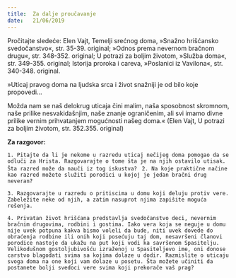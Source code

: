 ```yaml
---
title:  Za dalje proučavanje
date:   21/06/2019
---
```


Pročitajte sledeće: Elen Vajt, Temelji srećnog doma, »Snažno hrišćansko svedočanstvo«, str. 35-39. original; »Odnos prema nevernom bračnom drugu«, str. 348-352. original; U potrazi za boljim životom, »Služba doma«, str. 349-355. original; Istorija proroka i careva, »Poslanici iz Vavilona«, str. 340-348. original.

»Uticaj pravog doma na ljudska srca i život snažniji je od bilo koje propovedi...

Možda nam se naš delokrug uticaja čini malim, naša sposobnost skromnom, naše prilike nesvakidašnjim, naše znanje ograničenim, ali svi imamo divne prilike vernim prihvatanjem mogućnosti našeg doma.« (Elen Vajt, U potrazi za boljim životom, str. 352.355. original)

**Za razgovor:**

`1. Pitajte da li je nekome u razredu uticaj nečijeg doma pomogao da se odluči za Hrista. Razgovarajte o tome šta je na njih ostavilo utisak. Šta razred može da nauči iz tog iskustva?
`
`2. Na koje praktične načine kao razred možete služiti porodici u kojoj je jedan bračni drug neveran?`

`3. Razgovarajte u razredu o pritiscima u domu koji deluju protiv vere. Zabeležite neke od njih, a zatim nasuprot njima zapišite moguća rešenja.`

`4. Privatan život hrišćana predstavlja svedočanstvo deci, nevernim bračnim drugovima, rodbini i gostima. Iako vera koja se neguje u domu nije uvek potpuna kakva bismo voleli da bude, niti uvek dovede do obraćenja rodbine ili onih koji posećuju taj dom, nesavršeni članovi porodice nastoje da ukažu na put koji vodi ka savršenom Spasitelju. Velikodušnom gostoljubivošću izraženoj u Spasiteljevo ime, oni donose carstvo blagodati svima sa kojima dolaze u dodir. Razmislite o uticaju svoga doma na one koji vam dolaze u posetu. Šta možete učiniti da postanete bolji svedoci vere svima koji prekorače vaš prag? `
